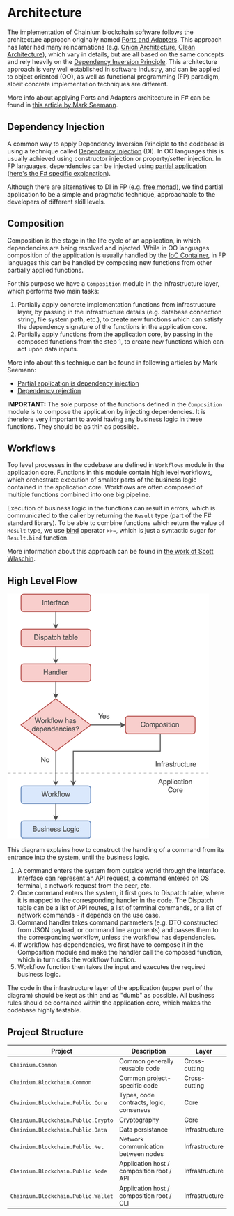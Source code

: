 # Architecture

The implementation of Chainium blockchain software follows the architecture approach originally named [Ports and Adapters](http://alistair.cockburn.us/Hexagonal+architecture). This approach has later had many reincarnations (e.g. [Onion Architecture](http://jeffreypalermo.com/blog/the-onion-architecture-part-1), [Clean Architecture](https://8thlight.com/blog/uncle-bob/2012/08/13/the-clean-architecture.html)), which vary in details, but are all based on the same concepts and rely heavily on the [Dependency Inversion Principle](https://en.wikipedia.org/wiki/Dependency_inversion_principle). This architecture approach is very well established in software industry, and can be applied to object oriented (OO), as well as functional programming (FP) paradigm, albeit concrete implementation techniques are different.

More info about applying Ports and Adapters architecture in F# can be found in [this article by Mark Seemann](http://blog.ploeh.dk/2016/03/18/functional-architecture-is-ports-and-adapters).


## Dependency Injection

A common way to apply Dependency Inversion Principle to the codebase is using a technique called [Dependency Injection](https://en.wikipedia.org/wiki/Dependency_injection) (DI). In OO languages this is usually achieved using constructor injection or property/setter injection. In FP languages, dependencies can be injected using [partial application](https://en.wikipedia.org/wiki/Partial_application) ([here's the F# specific explanation](https://fsharpforfunandprofit.com/posts/partial-application)).

Although there are alternatives to DI in FP (e.g. [free monad](http://blog.ploeh.dk/2017/08/07/f-free-monad-recipe)), we find partial application to be a simple and pragmatic technique, approachable to the developers of different skill levels.


## Composition

Composition is the stage in the life cycle of an application, in which dependencies are being resolved and injected.
While in OO languages composition of the application is usually handled by the [IoC Container](https://www.martinfowler.com/articles/injection.html), in FP languages this can be handled by composing new functions from other partially applied functions.

For this purpose we have a `Composition` module in the infrastructure layer, which performs two main tasks:
1. Partially apply concrete implementation functions from infrastructure layer, by passing in the infrastructure details (e.g. database connection string, file system path, etc.), to create new functions which can satisfy the dependency signature of the functions in the application core.
2. Partially apply functions from the application core, by passing in the composed functions from the step 1, to create new functions which can act upon data inputs.

More info about this technique can be found in following articles by Mark Seemann:
- [Partial application is dependency injection](http://blog.ploeh.dk/2017/01/30/partial-application-is-dependency-injection)
- [Dependency rejection](http://blog.ploeh.dk/2017/02/02/dependency-rejection)

**IMPORTANT:**
The sole purpose of the functions defined in the `Composition` module is to compose the application by injecting dependencies. It is therefore very important to avoid having any business logic in these functions. They should be as thin as possible.


## Workflows

Top level processes in the codebase are defined in `Workflows` module in the application core. Functions in this module contain high level workflows, which orchestrate execution of smaller parts of the business logic contained in the application core. Workflows are often composed of multiple functions combined into one big pipeline.

Execution of business logic in the functions can result in errors, which is communicated to the caller by returning the `Result` type (part of the F# standard library). To be able to combine functions which return the value of `Result` type, we use [bind](https://fsharpforfunandprofit.com/series/map-and-bind-and-apply-oh-my.html) operator `>>=`, which is just a syntactic sugar for `Result.bind` function.

More information about this approach can be found in [the work of Scott Wlaschin](https://fsharpforfunandprofit.com/rop).


## High Level Flow

![High Level Flow](Architecture/HighLevelFlow.png)

This diagram explains how to construct the handling of a command from its entrance into the system, until the business logic.

1. A command enters the system from outside world through the interface. Interface can represent an API request, a command entered on OS terminal, a network request from the peer, etc.
2. Once command enters the system, it first goes to Dispatch table, where it is mapped to the corresponding handler in the code. The Dispatch table can be a list of API routes, a list of terminal commands, or a list of network commands - it depends on the use case.
3. Command handler takes command parameters (e.g. DTO constructed from JSON payload, or command line arguments) and passes them to the corresponding workflow, unless the workflow has dependencies.
4. If workflow has dependencies, we first have to compose it in the Composition module and make the handler call the composed function, which in turn calls the workflow function.
5. Workflow function then takes the input and executes the required business logic.

The code in the infrastructure layer of the application (upper part of the diagram) should be kept as thin and as "dumb" as possible. All business rules should be contained within the application core, which makes the codebase highly testable.


## Project Structure

Project | Description | Layer
--- | --- | ---
`Chainium.Common` | Common generally reusable code | Cross-cutting
`Chainium.Blockchain.Common` | Common project-specific code | Cross-cutting
`Chainium.Blockchain.Public.Core` | Types, code contracts, logic, consensus | Core
`Chainium.Blockchain.Public.Crypto` | Cryptography | Core
`Chainium.Blockchain.Public.Data` | Data persistance | Infrastructure
`Chainium.Blockchain.Public.Net` | Network communication between nodes | Infrastructure
`Chainium.Blockchain.Public.Node` | Application host / composition root / API | Infrastructure
`Chainium.Blockchain.Public.Wallet` | Application host / composition root / CLI | Infrastructure
